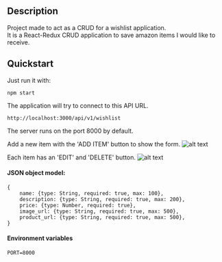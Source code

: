 ## Description
Project made to act as a CRUD for a wishlist application.  
It is a React-Redux CRUD application to save amazon items I would like to receive.

## Quickstart
Just run it with:  

```
npm start
```

The application will try to connect to this API URL.  
```
http://localhost:3000/api/v1/wishlist
```
The server runs on the port 8000 by default.  

Add a new item with the 'ADD ITEM' button to show the form.
![alt text](https://user-images.githubusercontent.com/10179447/50036941-8a1a6200-ffd2-11e8-9aba-2e039f620c48.png "Add Item")

Each item has an 'EDIT' and 'DELETE' button.
![alt text](https://user-images.githubusercontent.com/10179447/50036942-8ab2f880-ffd2-11e8-9806-a5f8159b098c.png "Edit Item")


#### JSON object model:

```
{
    name: {type: String, required: true, max: 100},
    description: {type: String, required: true, max: 200},
    price: {type: Number, required: true},
    image_url: {type: String, required: true, max: 500},
    product_url: {type: String, required: true, max: 500},
}
```

#### Environment variables
```
PORT=8000
```
